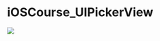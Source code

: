 # iOSCourse_UIPickerView

![](https://github.com/LittleHeap/iOSCourse_UIPickerView/blob/master/UIPickerViewUITests/demo.gif)
